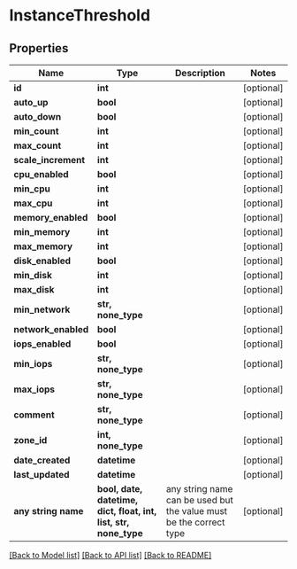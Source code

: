 # InstanceThreshold


## Properties
Name | Type | Description | Notes
------------ | ------------- | ------------- | -------------
**id** | **int** |  | [optional] 
**auto_up** | **bool** |  | [optional] 
**auto_down** | **bool** |  | [optional] 
**min_count** | **int** |  | [optional] 
**max_count** | **int** |  | [optional] 
**scale_increment** | **int** |  | [optional] 
**cpu_enabled** | **bool** |  | [optional] 
**min_cpu** | **int** |  | [optional] 
**max_cpu** | **int** |  | [optional] 
**memory_enabled** | **bool** |  | [optional] 
**min_memory** | **int** |  | [optional] 
**max_memory** | **int** |  | [optional] 
**disk_enabled** | **bool** |  | [optional] 
**min_disk** | **int** |  | [optional] 
**max_disk** | **int** |  | [optional] 
**min_network** | **str, none_type** |  | [optional] 
**network_enabled** | **bool** |  | [optional] 
**iops_enabled** | **bool** |  | [optional] 
**min_iops** | **str, none_type** |  | [optional] 
**max_iops** | **str, none_type** |  | [optional] 
**comment** | **str, none_type** |  | [optional] 
**zone_id** | **int, none_type** |  | [optional] 
**date_created** | **datetime** |  | [optional] 
**last_updated** | **datetime** |  | [optional] 
**any string name** | **bool, date, datetime, dict, float, int, list, str, none_type** | any string name can be used but the value must be the correct type | [optional]

[[Back to Model list]](../README.md#documentation-for-models) [[Back to API list]](../README.md#documentation-for-api-endpoints) [[Back to README]](../README.md)


